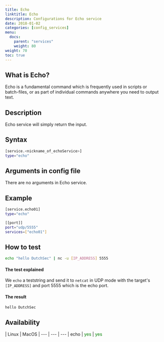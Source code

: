 ```yaml
---
title: Echo
linktitle: Echo
description: Configurations for Echo service
date: 2018-01-02
categories: [config_services]
menu:
  docs:
    parent: "services"
    weight: 80
weight: 70
toc: true
---
```

## What is Echo?

Echo is a fundamental command which is frequently used in scripts or batch-files,
or as part of individual commands anywhere you need to output text.

## Description

Echo service will simply return the input.


## Syntax

```bash
[service.<nickname_of_echoService>]
type="echo"
```


## Arguments in config file

There are no arguments in Echo service.

## Example

```bash
[service.echo01]
type="echo"

[[port]]
port="udp/5555"
services=["echo01"]
```

## How to test

```bash
echo "hello DutchSec" | nc -u [IP_ADDRESS] 5555
```

#### The test explained
We `echo` a teststring and send it to `netcat` in UDP mode with the target's `[IP_ADDRESS]` and port 5555 which is the echo port.

#### The result
```bash
hello DutchSec
```

## Availability

 | Linux | MacOS |
--- | --- | --- |
echo | <span style="color:green">yes</span> | <span style="color:green">yes</span>
